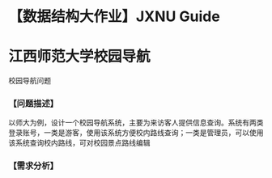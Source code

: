 # 【数据结构大作业】JXNU Guide

# 江西师范大学校园导航

校园导航问题

### 【问题描述】

以师大为例，设计一个校园导航系统，主要为来访客人提供信息查询。系统有两类登录账号，一类是游客，使用该系统方便校内路线查询；一类是管理员，可以使用该系统查询校内路线，可对校园景点路线编辑

### 【需求分析】
